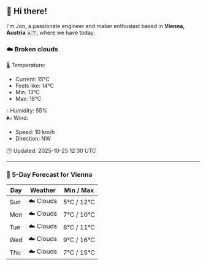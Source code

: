 ## 👋 Hi there!

I'm Jon, a passionate engineer and maker enthusiast based in **Vienna, Austria** 🇦🇹, where we have today:

### ☁️ Broken clouds 

🌡️ Temperature: 
* Current: 15°C
* Feels like: 14°C
* Min: 13°C 
* Max: 16°C  

💧 Humidity: 55%  
🌬️ Wind: 
* Speed: 10 km/h 
* Direction: NW  

🕒 Updated: 2025-10-25 12:30 UTC

---

### 📅 5-Day Forecast for Vienna

| Day | Weather | Min / Max |
|-----|---------|------------|
| Sun | ☁️ Clouds | 5°C / 12°C |
| Mon | ☁️ Clouds | 7°C / 10°C |
| Tue | ☁️ Clouds | 8°C / 11°C |
| Wed | ☁️ Clouds | 9°C / 16°C |
| Thu | ☁️ Clouds | 7°C / 15°C |
